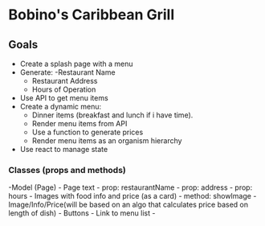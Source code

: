 # Bobino's Caribbean Grill

## Goals
- Create a splash page with a menu
- Generate:
    -Restaurant Name
    - Restaurant Address
    - Hours of Operation 
- Use API to get menu items
- Create a dynamic menu:
    - Dinner items (breakfast and lunch if i have time).
    - Render menu items from API 
    - Use a function to generate prices
    - Render menu items as an organism hierarchy 
- Use react to manage state 

### Classes (props and methods)
-Model (Page)
    - Page text
        - prop: restaurantName
        - prop: address
        - prop: hours
    - Images with food info and price (as a card)
        - method: showImage
        - Image/Info/Price(will be based on an algo that calculates price based on length of dish)
    - Buttons
        - Link to menu list 
        - 
